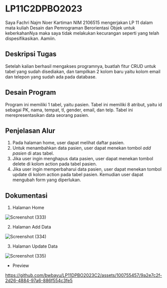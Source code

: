 # LP11C2DPBO2023
Saya Fachri Najm Noer Kartiman NIM 2106515 mengerjakan LP 11 dalam mata kuliah Desain dan Pemrograman Berorientasi Objek untuk keberkahanNya maka saya tidak melakukan kecurangan seperti yang telah dispesifikasikan. Aamiin.

## Deskripsi Tugas
Setelah kalian berhasil mengakses programnya, buatlah fitur CRUD untuk tabel yang sudah disediakan, dan tampilkan 2 kolom baru yaitu kolom email dan telepon yang sudah ada pada database.

## Desain Program
Program ini memiliki 1 tabel, yaitu pasien. Tabel ini memiliki 8 atribut, yaitu id sebagai PK, nama, tempat, tl, gender, email, dan telp. Tabel ini merepresentasikan data seorang pasien.

## Penjelasan Alur
1. Pada halaman home, user dapat melihat daftar pasien.
2. Untuk menambahkan data pasien, user dapat menekan tombol *add pasien* di atas tabel.
3. Jika user ingin menghapus data pasien, user dapat menekan tombol delete di kolom action pada tabel pasien.
4. Jika user ingin memperbaharui data pasien, user dapat menekan tombol update di kolom action pada tabel pasien. Kemudian user dapat mengubah form yang diperlukan.

## Dokumentasi
1. Halaman Home

![Screenshot (333)](https://github.com/bwbayu/LP11DPBO2023C2/assets/100755457/d9ce363d-725d-4afe-a0a7-483beab00ff3)


2. Halaman Add Data

![Screenshot (334)](https://github.com/bwbayu/LP11DPBO2023C2/assets/100755457/b9a12c59-979f-4920-bc7e-7f89d3036c07)


3. Halaman Update Data

![Screenshot (335)](https://github.com/bwbayu/LP11DPBO2023C2/assets/100755457/42126290-701a-4f85-8c42-2691124fa04c)


- Preview

https://github.com/bwbayu/LP11DPBO2023C2/assets/100755457/9a2e7c2f-2d26-4884-97a6-886f554c3fe5

